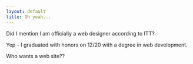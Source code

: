 ```yaml
---
layout: default
title: Oh yeah...
---
```


Did I mention I am officially a web designer according to ITT?

Yep - I graduated with honors on 12/20 with a degree in web development.

Who wants a web site??
